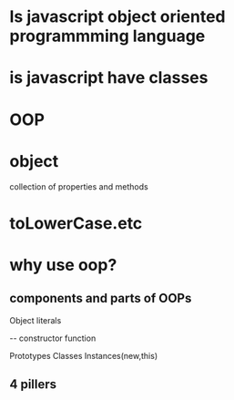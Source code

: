 # Is javascript object oriented programmming language

# is javascript have classes

# OOP

# object

collection of properties and methods

# toLowerCase.etc

# why use oop?

## components and parts of OOPs

Object literals

-- constructor function

Prototypes
Classes
Instances(new,this)


## 4 pillers 

<!-- Abstraction -->

<!-- Encapsulation -->

<!-- inheritance -->

<!-- PolyMorphism -->

